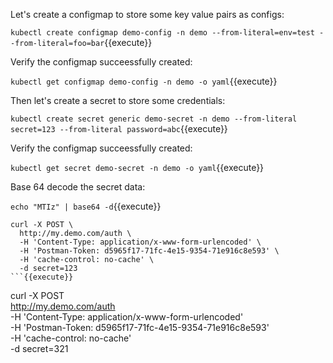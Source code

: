 Let's create a configmap to store some key value pairs as configs:

`kubectl create configmap demo-config -n demo --from-literal=env=test --from-literal=foo=bar`{{execute}}

Verify the configmap succeessfully created:

`kubectl get configmap demo-config -n demo -o yaml`{{execute}}

Then let's create a secret to store some credentials:

`kubectl create secret generic demo-secret -n demo --from-literal secret=123 --from-literal password=abc`{{execute}}

Verify the configmap succeessfully created:

`kubectl get secret demo-secret -n demo -o yaml`{{execute}}

Base 64 decode the secret data:

`echo "MTIz" | base64 -d`{{execute}}

```
curl -X POST \
  http://my.demo.com/auth \
  -H 'Content-Type: application/x-www-form-urlencoded' \
  -H 'Postman-Token: d5965f17-71fc-4e15-9354-71e916c8e593' \
  -H 'cache-control: no-cache' \
  -d secret=123
```{{execute}}

```
curl -X POST \
  http://my.demo.com/auth \
  -H 'Content-Type: application/x-www-form-urlencoded' \
  -H 'Postman-Token: d5965f17-71fc-4e15-9354-71e916c8e593' \
  -H 'cache-control: no-cache' \
  -d secret=321
```{{execute}}

